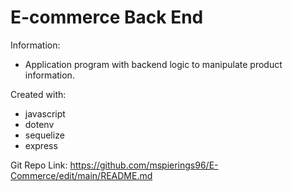 # E-commerce Back End

Information:
- Application program with backend logic to manipulate product information.


Created with:

- javascript
- dotenv
- sequelize
- express


Git Repo Link: https://github.com/mspierings96/E-Commerce/edit/main/README.md
